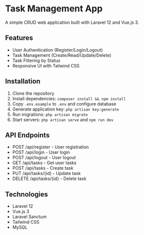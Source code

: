 # Task Management App

A simple CRUD web application built with Laravel 12 and Vue.js 3.

## Features

- User Authentication (Register/Login/Logout)
- Task Management (Create/Read/Update/Delete)
- Task Filtering by Status
- Responsive UI with Tailwind CSS

## Installation

1. Clone the repository
2. Install dependencies: `composer install && npm install`
3. Copy `.env.example` to `.env` and configure database
4. Generate application key: `php artisan key:generate`
5. Run migrations: `php artisan migrate`
6. Start servers: `php artisan serve` and `npm run dev`

## API Endpoints

- POST /api/register - User registration
- POST /api/login - User login
- POST /api/logout - User logout
- GET /api/tasks - Get user tasks
- POST /api/tasks - Create task
- PUT /api/tasks/{id} - Update task
- DELETE /api/tasks/{id} - Delete task

## Technologies

- Laravel 12
- Vue.js 3
- Laravel Sanctum
- Tailwind CSS
- MySQL
